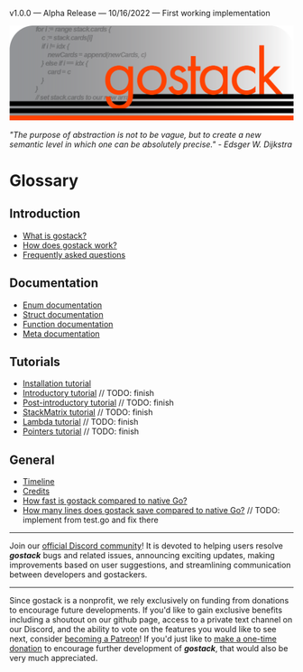 v1.0.0 — Alpha Release — 10/16/2022 — First working implementation

![Banner](images/gostack_SmallerTransparent.png)

 *"The purpose of abstraction is not to be vague, but to create a new semantic level in which one can be absolutely precise." - Edsger W. Dijkstra*

 <h1>Glossary</h1>

 <h2>Introduction</h2>

 * [What is gostack?](documentation/introduction.md)
 * [How does gostack work?](documentation/overview.md)
 * [Frequently asked questions](documentation/faq.md)

 <h2>Documentation</h2>
 
  * [Enum documentation](documentation/enumsAPI.md)
  * [Struct documentation](documentation/structsAPI.md)
  * [Function documentation](documentation/functionsAPI.md)
  * [Meta documentation](documentation/metaAPI.md)

 <h2>Tutorials</h2>
 
  * [Installation tutorial](documentation/installationTutorial.md)
  * [Introductory tutorial](documentation/introductionTutorial.md) // TODO: finish
  * [Post-introductory tutorial](documentation/postIntroductionTutorial.md) // TODO: finish
  * [StackMatrix tutorial](documentation/matricesTutorial.md) // TODO: finish
  * [Lambda tutorial](documentation/lambdaTutorial.md) // TODO: finish
  * [Pointers tutorial](documentation/pointersTutorial.md) // TODO: finish

 <h2>General</h2>
 
 * [Timeline](documentation/timeline.md)
 * [Credits](documentation/credits.md)
 * [How fast is gostack compared to native Go?](documentation/benchmark.md)
 * [How many lines does gostack save compared to native Go?](documentation/race.md) // TODO: implement from test.go and fix there

---

 Join our [official Discord community](https://discord.gg/NmxxcKBVBU)!  It is devoted to helping users resolve ***gostack*** bugs and related issues, announcing exciting updates, making improvements based on user suggestions, and streamlining communication between developers and gostackers.

---

 Since gostack is a nonprofit, we rely exclusively on funding from donations to encourage future developments.  If you'd like to gain exclusive benefits including a shoutout on our github page, access to a private text channel on our Discord, and the ability to vote on the features you would like to see next, consider [becoming a Patreon](patreon.com/user?u=81677925)!  If you'd just like to [make a one-time donation](https://www.buymeacoffee.com/gabetucker) to encourage further development of ***gostack***, that would also be very much appreciated.
